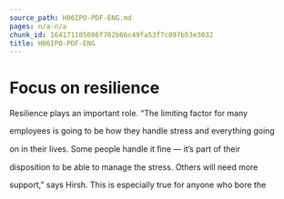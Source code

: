 ```yaml
---
source_path: H06IPO-PDF-ENG.md
pages: n/a-n/a
chunk_id: 164171105086f702b66c49fa53f7c097b53e3032
title: H06IPO-PDF-ENG
---
```

# Focus on resilience

Resilience plays an important role. “The limiting factor for many

employees is going to be how they handle stress and everything going

on in their lives. Some people handle it ﬁne — it’s part of their

disposition to be able to manage the stress. Others will need more

support,” says Hirsh. This is especially true for anyone who bore the
